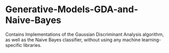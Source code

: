 # Generative-Models-GDA-and-Naive-Bayes
Contains Implementations of the Gaussian Discriminant Analysis algorithm, as well as the Naive Bayes classifier, without using any machine learning-specific libraries.
